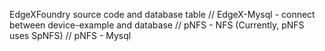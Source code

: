 EdgeXFoundry source code and database table
// EdgeX-Mysql - connect between device-example and database
// pNFS - NFS (Currently, pNFS uses SpNFS)
// pNFS - Mysql


